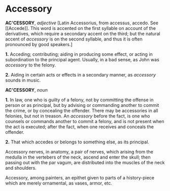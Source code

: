 # Accessory

**AC'CESSORY**, _adjective_ \[Latin Accessorius, from accessus, accedo. See [[Accede]]. This word is accented on the first syllable on account of the derivatives, which require a secondary accent on the third; but the natural accent of _accessory_ is on the second syllable, and thus it is often pronounced by good speakers.\]

**1.** Acceding; contributing; aiding in producing some effect, or acting in subordination to the principal agent. Usually, in a bad sense, as John was _accessory_ to the felony.

**2.** Aiding in certain acts or effects in a secondary manner, as _accessory_ sounds in music.

**AC'CESSORY**, _noun_

**1.** In law, one who is guilty of a felony, not by committing the offense in person or as principal, but by advising or commanding another to commit the crime, or by concealing the offender. There may be accessories in all felonies, but not in treason. An _accessory_ before the fact, is one who counsels or commands another to commit a felony, and is not present when the act is executed; after the fact, when one receives and conceals the offender.

**2.** That which accedes or belongs to something else, as its principal.

Accessory nerves, in anatomy, a pair of nerves, which arising from the medulla in the vertebers of the neck, ascend and enter the skull; then passing out with the par vagum, are distributed into the muscles of the neck and shoulders.

Accessory, among painters, an epithet given to parts of a history-piece which are merely ornamental, as vases, armor, etc.